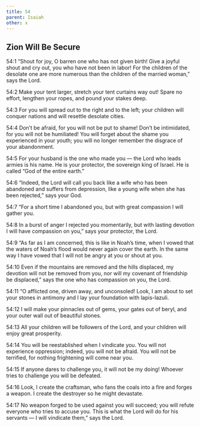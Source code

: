 ```yaml
---
title: 54
parent: Isaiah
other: x
---
```


## Zion Will Be Secure

<a name="54:1">54:1</a> “Shout for joy, O barren one who has not given birth!
Give a joyful shout and cry out, you who have not been in labor!
For the children of the desolate one are more numerous
than the children of the married woman,” says the Lord.

<a name="54:2">54:2</a> Make your tent larger,
stretch your tent curtains way out!
Spare no effort,
lengthen your ropes,
and pound your stakes deep.

<a name="54:3">54:3</a> For you will spread out to the right and to the left;
your children will conquer nations
and will resettle desolate cities.

<a name="54:4">54:4</a> Don’t be afraid, for you will not be put to shame!
Don’t be intimidated, for you will not be humiliated!
You will forget about the shame you experienced in your youth;
you will no longer remember the disgrace of your abandonment.

<a name="54:5">54:5</a> For your husband is the one who made you — 
the Lord who leads armies is his name.
He is your protector, the sovereign king of Israel.
He is called “God of the entire earth.”

<a name="54:6">54:6</a> “Indeed, the Lord will call you back
like a wife who has been abandoned and suffers from depression,
like a young wife when she has been rejected,” says your God.

<a name="54:7">54:7</a> “For a short time I abandoned you,
but with great compassion I will gather you.

<a name="54:8">54:8</a> In a burst of anger I rejected you momentarily,
but with lasting devotion I will have compassion on you,”
says your protector, the Lord.

<a name="54:9">54:9</a> “As far as I am concerned, this is like in Noah’s time,
when I vowed that the waters of Noah’s flood would never again cover the earth.
In the same way I have vowed that I will not be angry at you or shout at you.

<a name="54:10">54:10</a> Even if the mountains are removed
and the hills displaced,
my devotion will not be removed from you,
nor will my covenant of friendship be displaced,”
says the one who has compassion on you, the Lord.

<a name="54:11">54:11</a> “O afflicted one, driven away, and unconsoled!
Look, I am about to set your stones in antimony
and I lay your foundation with lapis-lazuli.

<a name="54:12">54:12</a> I will make your pinnacles out of gems,
your gates out of beryl,
and your outer wall out of beautiful stones.

<a name="54:13">54:13</a> All your children will be followers of the Lord,
and your children will enjoy great prosperity.

<a name="54:14">54:14</a> You will be reestablished when I vindicate you.
You will not experience oppression;
indeed, you will not be afraid.
You will not be terrified,
for nothing frightening will come near you.

<a name="54:15">54:15</a> If anyone dares to challenge you, it will not be my doing!
Whoever tries to challenge you will be defeated.

<a name="54:16">54:16</a> Look, I create the craftsman,
who fans the coals into a fire
and forges a weapon.
I create the destroyer so he might devastate.

<a name="54:17">54:17</a> No weapon forged to be used against you will succeed;
you will refute everyone who tries to accuse you.
This is what the Lord will do for his servants — 
I will vindicate them,”
says the Lord.
